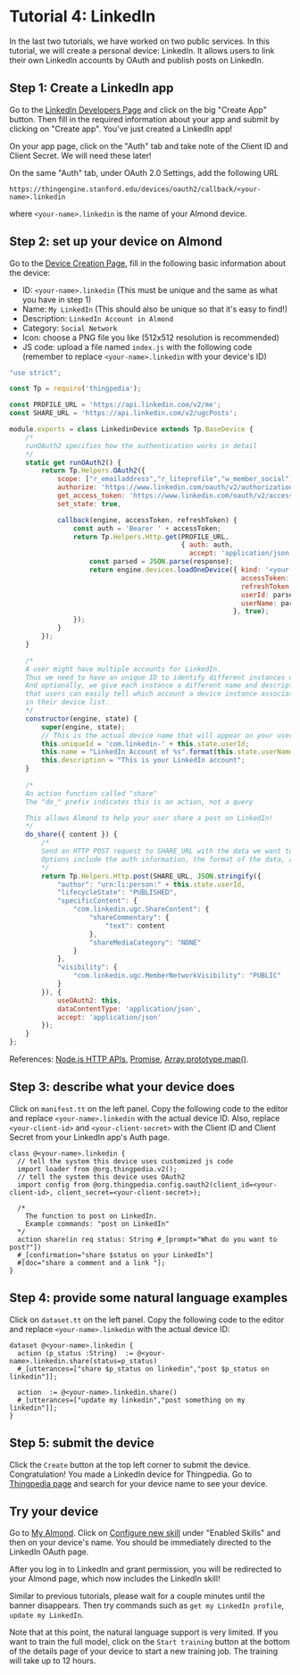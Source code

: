 # Tutorial 4: LinkedIn

In the last two tutorials, we have worked on two public services.
In this tutorial, we will create a personal device: LinkedIn.
It allows users to link their own LinkedIn accounts by OAuth and publish posts on LinkedIn.

## Step 1: Create a LinkedIn app

Go to the [LinkedIn Developers Page](https://www.linkedin.com/developers/) and click on the big "Create App" button. Then fill in the required information about your app and submit by clicking on "Create app". You've just created a LinkedIn app!

On your app page, click on the "Auth" tab and take note of the Client ID and Client Secret. We will need these later!

On the same "Auth" tab, under OAuth 2.0 Settings, add the following URL

`https://thingengine.stanford.edu/devices/oauth2/callback/<your-name>.linkedin`

where `<your-name>.linkedin` is the name of your Almond device.

## Step 2: set up your device on Almond
Go to the [Device Creation Page](/thingpedia/upload/create), fill in the following basic information 
about the device:

- ID: `<your-name>.linkedin` (This must be unique and the same as what you have in step 1)
- Name: `My LinkedIn` (This should also be unique so that it's easy to find!)
- Description: `LinkedIn Account in Almond`
- Category: `Social Network`
- Icon: choose a PNG file you like (512x512 resolution is recommended)
- JS code: upload a file named `index.js` with the following code (remember to replace `<your-name>.linkedin` with your device's ID)
```javascript
"use strict";

const Tp = require('thingpedia');

const PROFILE_URL = 'https://api.linkedin.com/v2/me';
const SHARE_URL = 'https://api.linkedin.com/v2/ugcPosts';

module.exports = class LinkedinDevice extends Tp.BaseDevice {
    /*
    runOAuth2 specifies how the authentication works in detail 
    */
    static get runOAuth2() {
        return Tp.Helpers.OAuth2({
            scope: ["r_emailaddress","r_liteprofile","w_member_social"],
            authorize: 'https://www.linkedin.com/oauth/v2/authorization',
            get_access_token: 'https://www.linkedin.com/oauth/v2/accessToken',
            set_state: true,

            callback(engine, accessToken, refreshToken) {
                const auth = 'Bearer ' + accessToken;
                return Tp.Helpers.Http.get(PROFILE_URL,
                                           { auth: auth,
                                             accept: 'application/json' }).then((response) => {
                    const parsed = JSON.parse(response);
                    return engine.devices.loadOneDevice({ kind: '<your-name>.linkedin',
                                                          accessToken: accessToken,
                                                          refreshToken: refreshToken,
                                                          userId: parsed.id,
                                                          userName: parsed.formattedName
                                                        }, true);
                });
            }
        });
    }

    /* 
    A user might have multiple accounts for LinkedIn.
    Thus we need to have an unique ID to identify different instances of the class.
    And optionally, we give each instance a different name and description, so
    that users can easily tell which account a device instance associates with 
    in their device list. 
    */
    constructor(engine, state) {
        super(engine, state);
        // This is the actual device name that will appear on your user's Almond
        this.uniqueId = 'com.linkedin-' + this.state.userId;
        this.name = "LinkedIn Account of %s".format(this.state.userName);
        this.description = "This is your LinkedIn account";
    }
    
    /*
    An action function called "share"
    The "do_" prefix indicates this is an action, not a query

    This allows Almond to help your user share a post on LinkedIn!
    */
    do_share({ content }) {
        /* 
        Send an HTTP POST request to SHARE_URL with the data we want to post.
        Options include the auth information, the format of the data, and the expected output type 
        */
        return Tp.Helpers.Http.post(SHARE_URL, JSON.stringify({
            "author": "urn:li:person:" + this.state.userId,
            "lifecycleState": "PUBLISHED",
            "specificContent": {
                "com.linkedin.ugc.ShareContent": {
                    "shareCommentary": {
                        "text": content
                    },
                    "shareMediaCategory": "NONE"
                }
            },
            "visibility": {
                "com.linkedin.ugc.MemberNetworkVisibility": "PUBLIC"
            }
        }), {
            useOAuth2: this,
            dataContentType: 'application/json',
            accept: 'application/json'
        });
    }
};
```
References: 
[Node.js HTTP APIs](https://nodejs.org/api/http.html), 
[Promise](https://developer.mozilla.org/en-US/docs/Web/JavaScript/Reference/Global_Objects/Promise),
[Array.prototype.map()](https://developer.mozilla.org/en-US/docs/Web/JavaScript/Reference/Global_Objects/Array/map).

## Step 3: describe what your device does
Click on `manifest.tt` on the left panel. 
Copy the following code to the editor and replace `<your-name>.linkedin` with the 
actual device ID. Also, replace `<your-client-id>` and `<your-client-secret>` with the Client ID and Client Secret from your LinkedIn app's Auth page.
```tt
class @<your-name>.linkedin {
  // tell the system this device uses customized js code
  import loader from @org.thingpedia.v2();
  // tell the system this device uses OAuth2
  import config from @org.thingpedia.config.oauth2(client_id=<your-client-id>, client_secret=<your-client-secret>);

  /* 
    The function to post on LinkedIn.
    Example commands: "post on LinkedIn"
  */
  action share(in req status: String #_[prompt="What do you want to post?"])
  #_[confirmation="share $status on your LinkedIn"]
  #[doc="share a comment and a link "];
}
```

## Step 4: provide some natural language examples
Click on `dataset.tt` on the left panel. 
Copy the following code to the editor and replace `<your-name>.linkedin` with the 
actual device ID:
```tt
dataset @<your-name>.linkedin {
  action (p_status :String)  := @<your-name>.linkedin.share(status=p_status)
  #_[utterances=["share $p_status on linkedin","post $p_status on linkedin"]];

  action  := @<your-name>.linkedin.share()
  #_[utterances=["update my linkedin","post something on my linkedin"]];
}
```

## Step 5: submit the device
Click the `Create` button at the top left corner to submit the device. 
Congratulation! You made a LinkedIn device for Thingpedia. 
Go to [Thingpedia page](/thingpedia) and search for your device name to see your device.

## Try your device
Go to [My Almond](/me). 
Click on [Configure new skill](/me/devices/create) under "Enabled Skills" and then on your device's name. 
You should be immediately directed to the LinkedIn OAuth page.

After you log in to LinkedIn and grant permission, you will be redirected to your
Almond page, which now includes the LinkedIn skill!

Similar to previous tutorials,
please wait for a couple minutes until the banner disappears.
Then try commands such as `get my LinkedIn profile`, `update my LinkedIn`. 

Note that at this point, the natural language support is very limited. 
If you want to train the full model, click on the `Start training` button at the bottom 
of the details page of your device to start a new training job. The training will take up to 12 hours.   
